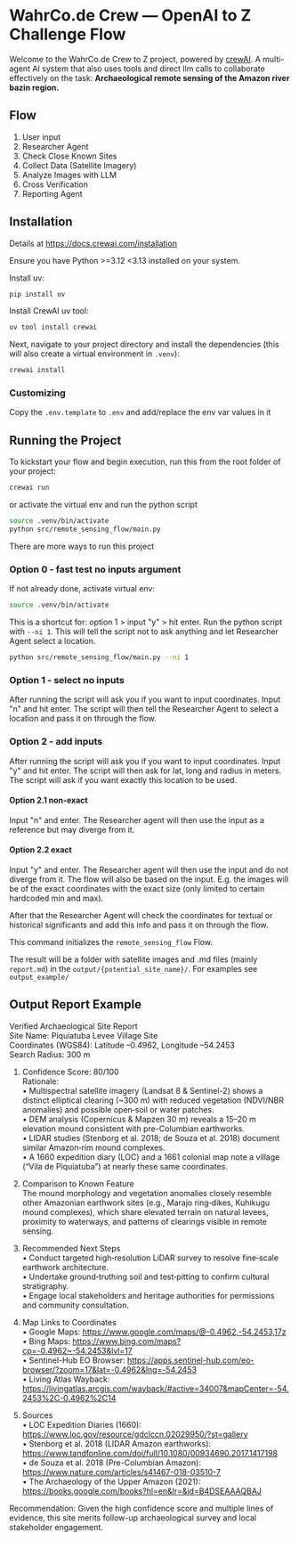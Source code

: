 # WahrCo.de Crew — OpenAI to Z Challenge Flow

Welcome to the WahrCo.de Crew to Z project, powered by [crewAI](https://crewai.com). 
A multi-agent AI system that also uses tools and direct llm calls to collaborate effectively on the task: 
**Archaeological remote sensing of the Amazon river bazin region.**

## Flow

1. User input
2. Researcher Agent
3. Check Close Known Sites
4. Collect Data (Satellite Imagery)
5. Analyze Images with LLM
6. Cross Verification
7. Reporting Agent

## Installation

Details at https://docs.crewai.com/installation

Ensure you have Python >=3.12 <3.13 installed on your system. 

Install uv:

```bash
pip install uv
```
Install CrewAI uv tool:
```bash
uv tool install crewai
```

Next, navigate to your project directory and install the dependencies 
(this will also create a virtual environment in `.venv`):

```bash
crewai install
```

### Customizing

Copy the `.env.template` to `.env` and add/replace the env var values in it

## Running the Project

To kickstart your flow and begin execution, run this from the root folder of your project:

```bash
crewai run
```
or activate the virtual env and run the python script
```bash
source .venv/bin/activate
python src/remote_sensing_flow/main.py
```

There are more ways to run this project

### Option 0 - fast test no inputs argument
If not already done, activate virtual env: 
```bash
source .venv/bin/activate
```

This is a shortcut for: option 1 > input "y" > hit enter.
Run the python script with `--ni 1`. This will tell the script not to ask anything and let Researcher Agent select a location.
```bash
python src/remote_sensing_flow/main.py --ni 1
```

### Option 1 - select no inputs

After running the script will ask you if you want to input coordinates. Input "n" and hit enter.
The script will then tell the Researcher Agent to select a location and pass it on through the flow.

### Option 2 - add inputs 

After running the script will ask you if you want to input coordinates. Input "y" and hit enter.
The script will then ask for lat, long and radius in meters. 
The script will ask if you want exactly this location to be used. 

#### Option 2.1 non-exact
Input "n" and enter.
The Researcher agent will then use the input as a reference but may diverge from it.

#### Option 2.2 exact
Input "y" and enter.
The Researcher agent will then use the input and do not diverge from it. The flow will also be based on the input. 
E.g. the images will be of the exact coordinates with the exact size (only limited to certain hardcoded min and max). 

After that the Researcher 
Agent will check the coordinates for textual or historical significants and add this info and pass it on through the flow. 

This command initializes the `remote_sensing_flow` Flow.

The result will be a folder with satellite images and .md files (mainly `report.md`) in the `output/{potential_site_name}/`.
For examples see `output_example/`

## Output Report Example

Verified Archaeological Site Report  
Site Name: Piquiatuba Levee Village Site  
Coordinates (WGS84): Latitude –0.4962, Longitude –54.2453  
Search Radius: 300 m  

1. Confidence Score: 80/100  
   Rationale:  
   • Multispectral satellite imagery (Landsat 8 & Sentinel-2) shows a distinct elliptical clearing (~300 m) with reduced vegetation (NDVI/NBR anomalies) and possible open‐soil or water patches.  
   • DEM analysis (Copernicus & Mapzen 30 m) reveals a 15–20 m elevation mound consistent with pre-Columbian earthworks.  
   • LIDAR studies (Stenborg et al. 2018; de Souza et al. 2018) document similar Amazon‐rim mound complexes.  
   • A 1660 expedition diary (LOC) and a 1661 colonial map note a village (“Vila de Piquiatuba”) at nearly these same coordinates.  

2. Comparison to Known Feature  
   The mound morphology and vegetation anomalies closely resemble other Amazonian earthwork sites (e.g., Marajo ring‐dikes, Kuhikugu mound complexes), which share elevated terrain on natural levees, proximity to waterways, and patterns of clearings visible in remote sensing.

3. Recommended Next Steps  
   • Conduct targeted high‐resolution LiDAR survey to resolve fine‐scale earthwork architecture.  
   • Undertake ground‐truthing soil and test‐pitting to confirm cultural stratigraphy.  
   • Engage local stakeholders and heritage authorities for permissions and community consultation.

4. Map Links to Coordinates  
   • Google Maps: https://www.google.com/maps/@-0.4962,-54.2453,17z  
   • Bing Maps: https://www.bing.com/maps?cp=-0.4962~-54.2453&lvl=17  
   • Sentinel-Hub EO Browser: https://apps.sentinel-hub.com/eo-browser/?zoom=17&lat=-0.4962&lng=-54.2453  
   • Living Atlas Wayback: https://livingatlas.arcgis.com/wayback/#active=34007&mapCenter=-54.2453%2C-0.4962%2C14  

5. Sources  
   • LOC Expedition Diaries (1660): https://www.loc.gov/resource/gdclccn.02029950/?st=gallery  
   • Stenborg et al. 2018 (LIDAR Amazon earthworks): https://www.tandfonline.com/doi/full/10.1080/00934690.2017.1417198  
   • de Souza et al. 2018 (Pre-Columbian Amazon): https://www.nature.com/articles/s41467-018-03510-7  
   • The Archaeology of the Upper Amazon (2021): https://books.google.com/books?hl=en&lr=&id=B4DSEAAAQBAJ  

Recommendation: Given the high confidence score and multiple lines of evidence, this site merits follow-up archaeological survey and local stakeholder engagement.
